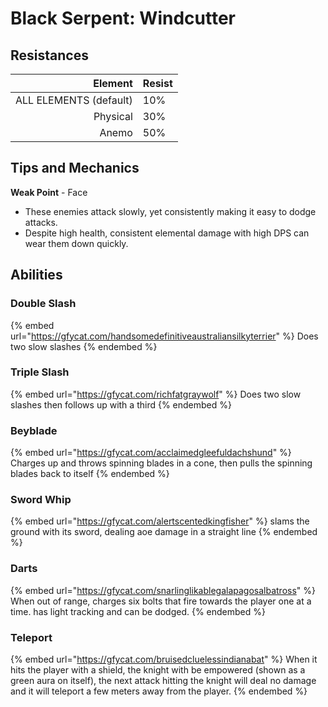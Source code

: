 # Black Serpent: Windcutter

## Resistances

|                Element | Resist |
| ---------------------: | ------ |
| ALL ELEMENTS (default) | 10%    |
|               Physical | 30%    |
|                  Anemo | 50%    |

## Tips and Mechanics <a href="#tips-and-mechanics" id="tips-and-mechanics"></a>

**Weak Point** - Face

* These enemies attack slowly, yet consistently making it easy to dodge attacks.
* Despite high health, consistent elemental damage with high DPS can wear them down quickly.

## Abilities

### Double Slash

{% embed url="https://gfycat.com/handsomedefinitiveaustraliansilkyterrier" %}
&#x20;Does two slow slashes&#x20;
{% endembed %}

### Triple Slash&#x20;

{% embed url="https://gfycat.com/richfatgraywolf" %}
Does two slow slashes then follows up with a third
{% endembed %}

### Beyblade

{% embed url="https://gfycat.com/acclaimedgleefuldachshund" %}
Charges up and throws spinning blades in a cone, then pulls the spinning blades back to itself&#x20;
{% endembed %}

### Sword Whip

{% embed url="https://gfycat.com/alertscentedkingfisher" %}
slams the ground with its sword, dealing aoe damage in a straight line
{% endembed %}

### Darts

{% embed url="https://gfycat.com/snarlinglikablegalapagosalbatross" %}
When out of range, charges six bolts that fire towards the player one at a time. has light tracking and can be dodged.&#x20;
{% endembed %}

### Teleport

{% embed url="https://gfycat.com/bruisedcluelessindianabat" %}
When it hits the player with a shield, the knight with be empowered (shown as a green aura on itself), the next attack hitting the knight will deal no damage and it will teleport a few meters away from the player.
{% endembed %}
